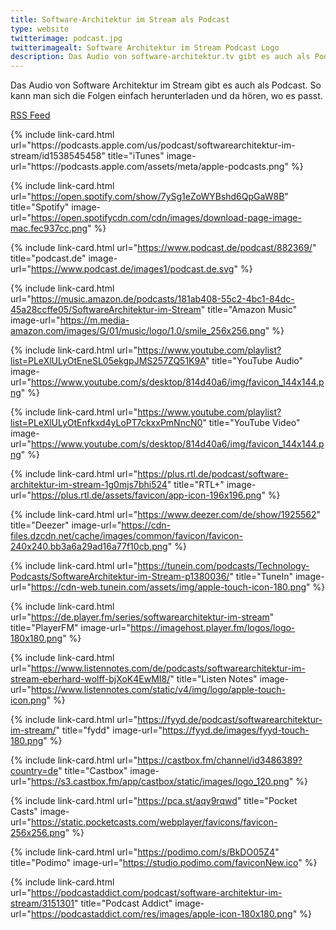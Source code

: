 ```yaml
---
title: Software-Architektur im Stream als Podcast
type: website
twitterimage: podcast.jpg
twitterimagealt: Software Architektur im Stream Podcast Logo
description: Das Audio von software-architektur.tv gibt es auch als Podcast - hier sind die Links.
---
```


Das Audio von Software Architektur im Stream gibt es auch als
Podcast. So kann man sich die Folgen einfach herunterladen und da
hören, wo es passt.

[RSS Feed](https://1evriw.podcaster.de/software-architektur-im-stream.rss)

<div class="image-grid">
{% include link-card.html
   url="https://podcasts.apple.com/us/podcast/softwarearchitektur-im-stream/id1538545458"
   title="iTunes"
   image-url="https://podcasts.apple.com/assets/meta/apple-podcasts.png" %}

{% include link-card.html
   url="https://open.spotify.com/show/7ySg1eZoWYBshd6QpGaW8B"
   title="Spotify"
   image-url="https://open.spotifycdn.com/cdn/images/download-page-image-mac.fec937cc.png" %}

{% include link-card.html
   url="https://www.podcast.de/podcast/882369/"
   title="podcast.de"
   image-url="https://www.podcast.de/images1/podcast.de.svg" %}

{% include link-card.html
   url="https://music.amazon.de/podcasts/181ab408-55c2-4bc1-84dc-45a28ccffe05/SoftwareArchitektur-im-Stream"
   title="Amazon Music"
   image-url="https://m.media-amazon.com/images/G/01/music/logo/1.0/smile_256x256.png" %}

{% include link-card.html
   url="https://www.youtube.com/playlist?list=PLeXlULyOtEneSL05ekgpJMS257ZQ51K9A"
   title="YouTube Audio"
   image-url="https://www.youtube.com/s/desktop/814d40a6/img/favicon_144x144.png" %}

{% include link-card.html
   url="https://www.youtube.com/playlist?list=PLeXlULyOtEnfkxd4yLoPT7ckxxPmNncN0"
   title="YouTube Video"
   image-url="https://www.youtube.com/s/desktop/814d40a6/img/favicon_144x144.png" %}

{% include link-card.html
   url="https://plus.rtl.de/podcast/software-architektur-im-stream-1g0mjs7bhi524"
   title="RTL+"
   image-url="https://plus.rtl.de/assets/favicon/app-icon-196x196.png" %}

{% include link-card.html
   url="https://www.deezer.com/de/show/1925562"
   title="Deezer"
   image-url="https://cdn-files.dzcdn.net/cache/images/common/favicon/favicon-240x240.bb3a6a29ad16a77f10cb.png" %}

{% include link-card.html
   url="https://tunein.com/podcasts/Technology-Podcasts/SoftwareArchitektur-im-Stream-p1380036/"
   title="TuneIn"
   image-url="https://cdn-web.tunein.com/assets/img/apple-touch-icon-180.png" %}

{% include link-card.html
   url="https://de.player.fm/series/softwarearchitektur-im-stream"
   title="PlayerFM"
   image-url="https://imagehost.player.fm/logos/logo-180x180.png" %}

{% include link-card.html
   url="https://www.listennotes.com/de/podcasts/softwarearchitektur-im-stream-eberhard-wolff-bjXoK4EwMI8/"
   title="Listen Notes"
   image-url="https://www.listennotes.com/static/v4/img/logo/apple-touch-icon.png" %}

{% include link-card.html
   url="https://fyyd.de/podcast/softwarearchitektur-im-stream/"
   title="fydd"
   image-url="https://fyyd.de/images/fyyd-touch-180.png" %}

{% include link-card.html
   url="https://castbox.fm/channel/id3486389?country=de"
   title="Castbox"
   image-url="https://s3.castbox.fm/app/castbox/static/images/logo_120.png" %}

{% include link-card.html
   url="https://pca.st/aqy9rqwd"
   title="Pocket Casts"
   image-url="https://static.pocketcasts.com/webplayer/favicons/favicon-256x256.png" %}

{% include link-card.html
   url="https://podimo.com/s/BkDO05Z4"
   title="Podimo"
   image-url="https://studio.podimo.com/faviconNew.ico" %}

{% include link-card.html
   url="https://podcastaddict.com/podcast/software-architektur-im-stream/3151301"
   title="Podcast Addict"
   image-url="https://podcastaddict.com/res/images/apple-icon-180x180.png" %}

</div>
